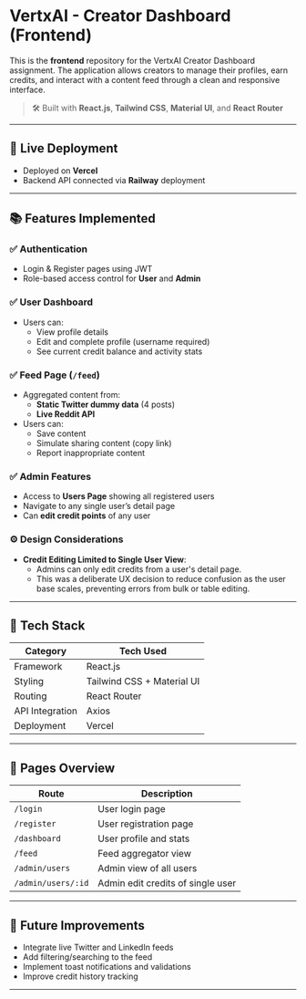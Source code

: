 # VertxAI - Creator Dashboard (Frontend)

This is the **frontend** repository for the VertxAI Creator Dashboard assignment. The application allows creators to manage their profiles, earn credits, and interact with a content feed through a clean and responsive interface.

> 🛠️ Built with **React.js**, **Tailwind CSS**, **Material UI**, and **React Router**

---

## 🚀 Live Deployment

- Deployed on **Vercel**
- Backend API connected via **Railway** deployment

---

## 📚 Features Implemented

### ✅ Authentication
- Login & Register pages using JWT
- Role-based access control for **User** and **Admin**

### ✅ User Dashboard
- Users can:
  - View profile details
  - Edit and complete profile (username required)
  - See current credit balance and activity stats

### ✅ Feed Page (`/feed`)
- Aggregated content from:
  - **Static Twitter dummy data** (4 posts)
  - **Live Reddit API**
- Users can:
  - Save content
  - Simulate sharing content (copy link)
  - Report inappropriate content

### ✅ Admin Features
- Access to **Users Page** showing all registered users
- Navigate to any single user’s detail page
- Can **edit credit points** of any user

### ⚙️ Design Considerations
- **Credit Editing Limited to Single User View**:
  - Admins can only edit credits from a user's detail page.
  - This was a deliberate UX decision to reduce confusion as the user base scales, preventing errors from bulk or table editing.

---

## 🧰 Tech Stack

| Category        | Tech Used                        |
|----------------|----------------------------------|
| Framework       | React.js                         |
| Styling         | Tailwind CSS + Material UI       |
| Routing         | React Router                     |
| API Integration | Axios                            |
| Deployment      | Vercel                           |

---

## 📁 Pages Overview

| Route          | Description                         |
|----------------|-------------------------------------|
| `/login`       | User login page                     |
| `/register`    | User registration page              |
| `/dashboard`   | User profile and stats              |
| `/feed`        | Feed aggregator view                |
| `/admin/users` | Admin view of all users             |
| `/admin/users/:id` | Admin edit credits of single user |

---

## 🔄 Future Improvements
- Integrate live Twitter and LinkedIn feeds
- Add filtering/searching to the feed
- Implement toast notifications and validations
- Improve credit history tracking

---
